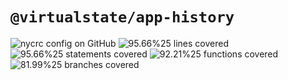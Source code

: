# `@virtualstate/app-history`

[//]: # (badges)

![nycrc config on GitHub](https://img.shields.io/nycrc/virtualstate/app-history) ![95.66%25 lines covered](https://img.shields.io/badge/lines-95.66%25-brightgreen) ![95.66%25 statements covered](https://img.shields.io/badge/statements-95.66%25-brightgreen) ![92.21%25 functions covered](https://img.shields.io/badge/functions-92.21%25-brightgreen) ![81.99%25 branches covered](https://img.shields.io/badge/branches-81.99%25-brightgreen)

[//]: # (badges)